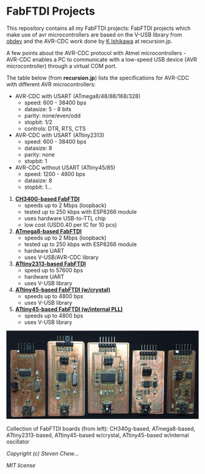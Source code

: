 # FabFTDI Projects
This repository contains all my FabFTDI projects:
FabFTDI projects which make use of avr microcontrollers are based on the V-USB library from [obdev](https://www.obdev.at/products/vusb/index.html) and the AVR-CDC work done by [K Ishikawa](http://www.recursion.jp/prose/avrcdc/) at recursion.jp.

A few points about the AVR-CDC protocol with Atmel microcontrollers - AVR-CDC enables a PC to communicate with a low-speed USB device (AVR microcontroller) through a virtual COM port.

The table below (from **recursion.jp**) lists the specifications for AVR-CDC with different AVR microcontrollers:
* AVR-CDC with USART (ATmega8/48/88/168/328)
    * speed: 600 - 38400 bps
    * datasize: 5 - 8 bits
    * parity: none/even/odd
    * stopbit: 1/2
    * controls: DTR, RTS, CTS
* AVR-CDC with USART (ATtiny2313)
    * speed: 600 - 38400 bps
    * datasize: 8
    * parity: none
    * stopbit: 1
* AVR-CDC without USART (ATtiny45/85)
    * speed: 1200 - 4800 bps
    * datasize: 8
    * stopbit: 1...


1. **[CH340G-based FabFTDI](fabftdi-ch340g.md)**
   * speeds up to 2 Mbps (loopback)
   * tested up to 250 kbps with ESP8266 module
   * uses hardware USB-to-TTL chip
   * low cost (USD0.40 per IC for 10 pcs)
2. **[ATmega8-based FabFTDI](fabftdi-mega8.md)**
   * speeds up to 2 Mbps (loopback)
   * tested up to 250 kbps with ESP8266 module
   * hardware UART
   * uses V-USB/AVR-CDC library
3. **[ATtiny2313-based FabFTDI](fabftdi-tiny2313.md)**
   * speed up to 57600 bps
   * hardware UART
   * uses V-USB library
4. **[ATtiny45-based FabFTDI (w/crystal)](fabftdi-tiny45x.md)**
   * speeds up to 4800 bps
   * uses V-USB library
5. **[ATtiny45-based FabFTDI (w/internal PLL)](fabftdi-tiny45.md)**
   * speeds up to 4800 bps
   * uses V-USB library

![Fab FTDI collection](images/fabftdi_board-collection.png)

Collection of FabFTDI boards (from left): CH340g-based, ATmega8-based, ATtiny2313-based, ATtiny45-based w/crystal, ATtiny45-based w/internal oscillator

*Copyright (c) Steven Chew*...

*MIT license*
